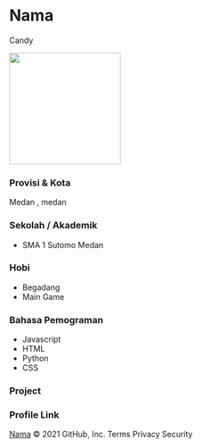# Nama
Candy

<img src="https://cdn-icons-png.flaticon.com/512/149/149071.png" width="200" height="200" align="center"/>

### Provisi & Kota

Medan , medan

### Sekolah / Akademik

- SMA 1 Sutomo Medan

### Hobi

- Begadang
- Main Game


### Bahasa Pemograman 

- Javascript
- HTML
- Python
- CSS

### Project



### Profile Link

[Nama](https://github.com/aisyalfawwaz)
© 2021 GitHub, Inc.
Terms
Privacy
Security
